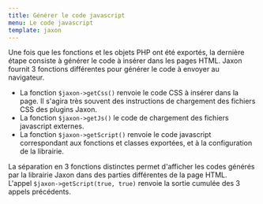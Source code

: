 ```yaml
---
title: Générer le code javascript
menu: Le code javascript
template: jaxon
---
```


Une fois que les fonctions et les objets PHP ont été exportés, la dernière étape consiste à générer le code à insérer dans les pages HTML.
Jaxon fournit 3 fonctions différentes pour générer le code à envoyer au navigateur.

- La fonction `$jaxon->getCss()` renvoie le code CSS à insérer dans la page. Il s'agira très souvent des instructions de chargement des fichiers CSS des plugins Jaxon.
- La fonction `$jaxon->getJs()` le code de chargement des fichiers javascript externes.
- La fonction `$jaxon->getScript()` renvoie le code javascript correspondant aux fonctions et classes exportées, et à la configuration de la librairie.

La séparation en 3 fonctions distinctes permet d'afficher les codes générés par la librairie Jaxon dans des parties différentes de la page HTML.  
L'appel `$jaxon->getScript(true, true)` renvoie la sortie cumulée des 3 appels précédents.
